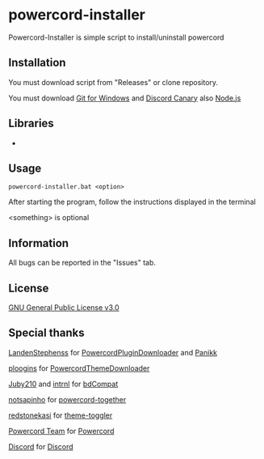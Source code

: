 # powercord-installer

Powercord-Installer is simple script to install/uninstall powercord

## Installation

You must download script from "Releases" or clone repository.

You must download [Git for Windows](https://gitforwindows.org) and [Discord Canary](https://discordapp.com/api/download/canary?platform=win) also [Node.js](https://nodejs.org/en/download/)

## Libraries

-

## Usage

```
powercord-installer.bat <option>
```

After starting the program, follow the instructions displayed in the terminal

\<something\> is optional

## Information

All bugs can be reported in the "Issues" tab.

## License
[GNU General Public License v3.0](https://choosealicense.com/licenses/gpl-3.0/)

## Special thanks

[LandenStephenss](https://github.com/LandenStephenss/) for [PowercordPluginDownloader](https://github.com/LandenStephenss/PowercordPluginDownloader) and [Panikk](https://github.com/LandenStephenss/Panikk)

[ploogins](https://github.com/ploogins/) for [PowercordThemeDownloader](https://github.com/ploogins/PowercordThemeDownloader)

[Juby210](https://github.com/Juby210/) and [intrnl](https://github.com/intrnl/) for [bdCompat](https://github.com/Juby210/bdCompat)

[notsapinho](https://github.com/notsapinho) for [powercord-together](https://github.com/notsapinho/powercord-together)

[redstonekasi](https://github.com/redstonekasi) for [theme-toggler](https://github.com/redstonekasi/theme-toggler)

[Powercord Team](https://github.com/powercord-org) for [Powercord](https://github.com/powercord-org/powercord)

[Discord](https://discord.com) for [Discord](https://discord.com)
